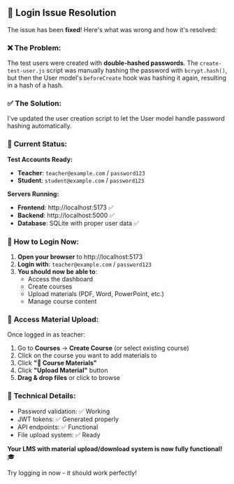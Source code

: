 ## 🔐 Login Issue Resolution

The issue has been **fixed**! Here's what was wrong and how it's resolved:

### ❌ **The Problem:**
The test users were created with **double-hashed passwords**. The `create-test-user.js` script was manually hashing the password with `bcrypt.hash()`, but then the User model's `beforeCreate` hook was hashing it again, resulting in a hash of a hash.

### ✅ **The Solution:**
I've updated the user creation script to let the User model handle password hashing automatically.

### 🎯 **Current Status:**

**Test Accounts Ready:**
- **Teacher**: `teacher@example.com` / `password123`
- **Student**: `student@example.com` / `password123`

**Servers Running:**
- **Frontend**: http://localhost:5173 ✅
- **Backend**: http://localhost:5000 ✅
- **Database**: SQLite with proper user data ✅

### 🚀 **How to Login Now:**

1. **Open your browser** to http://localhost:5173
2. **Login with**: `teacher@example.com` / `password123`
3. **You should now be able to**:
   - Access the dashboard
   - Create courses
   - Upload materials (PDF, Word, PowerPoint, etc.)
   - Manage course content

### 📁 **Access Material Upload:**

Once logged in as teacher:
1. Go to **Courses** → **Create Course** (or select existing course)
2. Click on the course you want to add materials to
3. Click **"📁 Course Materials"**
4. Click **"Upload Material"** button
5. **Drag & drop files** or click to browse

### 🔧 **Technical Details:**
- Password validation: ✅ Working
- JWT tokens: ✅ Generated properly  
- API endpoints: ✅ Functional
- File upload system: ✅ Ready

**Your LMS with material upload/download system is now fully functional!** 🎓

Try logging in now - it should work perfectly!